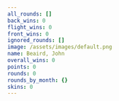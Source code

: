 ```yaml
---
all_rounds: []
back_wins: 0
flight_wins: 0
front_wins: 0
ignored_rounds: []
image: /assets/images/default.png
name: Beaird, John
overall_wins: 0
points: 0
rounds: 0
rounds_by_month: {}
skins: 0
---
```

